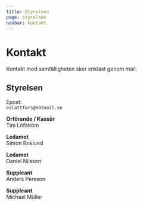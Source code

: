 ```yaml
---
title: Styrelsen
page: styrelsen
navbar: kontakt
---
```


# Kontakt

Kontakt med samfälligheten sker enklast genom mail.

## Styrelsen

Epost:\
`oslattfors@hotmail.se`

**Orförande / Kassör**\
Tim Löfström

**Ledamot**\
Simon Boklund

**Ledamot**\
Daniel Nilsson

**Suppleant**\
Anders Persson

**Suppleant**\
Michael Müller
